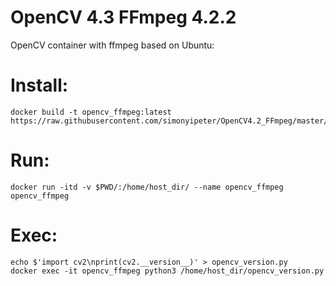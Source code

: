 # OpenCV 4.3 FFmpeg 4.2.2
OpenCV container with ffmpeg based on Ubuntu:

# Install:
```
docker build -t opencv_ffmpeg:latest https://raw.githubusercontent.com/simonyipeter/OpenCV4.2_FFmpeg/master/Dockerfile
```
# Run:
```
docker run -itd -v $PWD/:/home/host_dir/ --name opencv_ffmpeg opencv_ffmpeg
```
# Exec:
```
echo $'import cv2\nprint(cv2.__version__)' > opencv_version.py
docker exec -it opencv_ffmpeg python3 /home/host_dir/opencv_version.py
```


